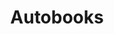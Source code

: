 ---
blog: https://autobooks.co/blog/
facebook: https://facebook.com/autobooksco
linkedin: https://linkedin.com/company/autobooks-co
logohandle: autobooksco
sort: autobooks
title: Autobooks
twitter: https://x.com/autobooks_
website: https://www.autobooks.co/
---